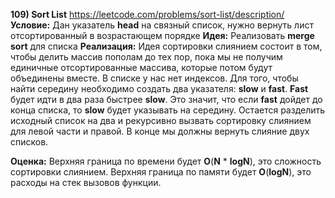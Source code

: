 **109) Sort List**
https://leetcode.com/problems/sort-list/description/
**Условие:**
Дан указатель **head** на связный список, нужно вернуть лист отсортированный в возрастающем порядке
**Идея:**
Реализовать **merge** **sort** для списка
**Реализация:**
    Идея сортировки слиянием состоит в том, чтобы делить массив пополам до тех пор, пока мы не получим единичные отсортированные массива, которые потом будут объединены вместе.
    В списке у нас нет индексов. Для того, чтобы найти середину необходимо создать два указателя: **slow** и **fast**. **Fast** будет идти в два раза быстрее **slow**. Это значит, что если **fast** дойдет до конца списка, то **slow** будет указывать на середину.
    Остается разделить исходный список на два и рекурсивно вызвать сортировку слиянием для левой части и правой.
    В конце мы должны вернуть слияние двух списков.

**Оценка:**
    Верхняя граница по времени будет **O**(**N** * **logN**), это сложность сортировки слиянием.
    Верхняя граница по памяти будет **O**(**logN**), это расходы на стек вызовов функции.
